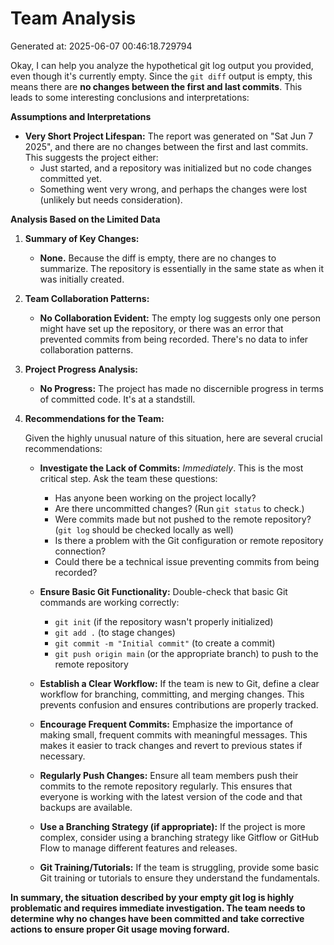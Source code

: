 # Team Analysis
Generated at: 2025-06-07 00:46:18.729794

Okay, I can help you analyze the hypothetical git log output you provided, even though it's currently empty. Since the `git diff` output is empty, this means there are **no changes between the first and last commits**. This leads to some interesting conclusions and interpretations:

**Assumptions and Interpretations**

*   **Very Short Project Lifespan:**  The report was generated on "Sat Jun 7 2025", and there are no changes between the first and last commits. This suggests the project either:
    *   Just started, and a repository was initialized but no code changes committed yet.
    *   Something went very wrong, and perhaps the changes were lost (unlikely but needs consideration).

**Analysis Based on the Limited Data**

1.  **Summary of Key Changes:**

    *   **None.**  Because the diff is empty, there are no changes to summarize.  The repository is essentially in the same state as when it was initially created.

2.  **Team Collaboration Patterns:**

    *   **No Collaboration Evident:**  The empty log suggests only one person might have set up the repository, or there was an error that prevented commits from being recorded. There's no data to infer collaboration patterns.

3.  **Project Progress Analysis:**

    *   **No Progress:** The project has made no discernible progress in terms of committed code. It's at a standstill.

4.  **Recommendations for the Team:**

    Given the highly unusual nature of this situation, here are several crucial recommendations:

    *   **Investigate the Lack of Commits:** *Immediately*.  This is the most critical step. Ask the team these questions:
        *   Has anyone been working on the project locally?
        *   Are there uncommitted changes?  (Run `git status` to check.)
        *   Were commits made but not pushed to the remote repository? (`git log` should be checked locally as well)
        *   Is there a problem with the Git configuration or remote repository connection?
        *   Could there be a technical issue preventing commits from being recorded?

    *   **Ensure Basic Git Functionality:**  Double-check that basic Git commands are working correctly:
        *   `git init` (if the repository wasn't properly initialized)
        *   `git add .` (to stage changes)
        *   `git commit -m "Initial commit"` (to create a commit)
        *   `git push origin main` (or the appropriate branch) to push to the remote repository

    *   **Establish a Clear Workflow:** If the team is new to Git, define a clear workflow for branching, committing, and merging changes. This prevents confusion and ensures contributions are properly tracked.

    *   **Encourage Frequent Commits:**  Emphasize the importance of making small, frequent commits with meaningful messages. This makes it easier to track changes and revert to previous states if necessary.

    *   **Regularly Push Changes:** Ensure all team members push their commits to the remote repository regularly. This ensures that everyone is working with the latest version of the code and that backups are available.

    *   **Use a Branching Strategy (if appropriate):** If the project is more complex, consider using a branching strategy like Gitflow or GitHub Flow to manage different features and releases.

    *   **Git Training/Tutorials:** If the team is struggling, provide some basic Git training or tutorials to ensure they understand the fundamentals.

**In summary, the situation described by your empty git log is highly problematic and requires immediate investigation. The team needs to determine why no changes have been committed and take corrective actions to ensure proper Git usage moving forward.**
